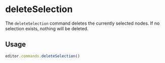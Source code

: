 # deleteSelection
The `deleteSelection` command deletes the currently selected nodes. If no selection exists, nothing will be deleted.

## Usage
```js
editor.commands.deleteSelection()
```
